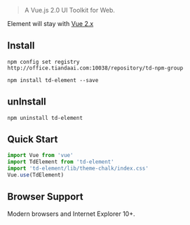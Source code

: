 > A Vue.js 2.0 UI Toolkit for Web.

Element will stay with [Vue 2.x](https://cli.vuejs.org/config/) 

## Install
```shell
npm config set registry http://office.tiandaai.com:10038/repository/td-npm-group

npm install td-element --save
```

## unInstall
```shell
npm uninstall td-element
```

## Quick Start
``` javascript
import Vue from 'vue'
import TdElement from 'td-element'
import 'td-element/lib/theme-chalk/index.css'
Vue.use(TdElement)

```

## Browser Support
Modern browsers and Internet Explorer 10+.


